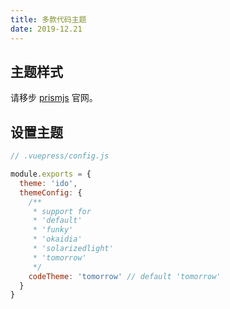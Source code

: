 ```yaml
---
title: 多款代码主题
date: 2019-12.21
---
```


## 主题样式

请移步 [prismjs](https://prismjs.com/) 官网。

## 设置主题

```js
// .vuepress/config.js

module.exports = {
  theme: 'ido',
  themeConfig: {
    /**
     * support for
     * 'default'
     * 'funky'
     * 'okaidia'
     * 'solarizedlight'
     * 'tomorrow'
     */
    codeTheme: 'tomorrow' // default 'tomorrow'
  }
}
```

